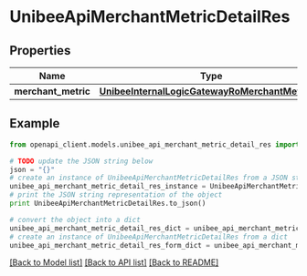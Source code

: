 # UnibeeApiMerchantMetricDetailRes


## Properties

Name | Type | Description | Notes
------------ | ------------- | ------------- | -------------
**merchant_metric** | [**UnibeeInternalLogicGatewayRoMerchantMetricVo**](UnibeeInternalLogicGatewayRoMerchantMetricVo.md) |  | [optional] 

## Example

```python
from openapi_client.models.unibee_api_merchant_metric_detail_res import UnibeeApiMerchantMetricDetailRes

# TODO update the JSON string below
json = "{}"
# create an instance of UnibeeApiMerchantMetricDetailRes from a JSON string
unibee_api_merchant_metric_detail_res_instance = UnibeeApiMerchantMetricDetailRes.from_json(json)
# print the JSON string representation of the object
print UnibeeApiMerchantMetricDetailRes.to_json()

# convert the object into a dict
unibee_api_merchant_metric_detail_res_dict = unibee_api_merchant_metric_detail_res_instance.to_dict()
# create an instance of UnibeeApiMerchantMetricDetailRes from a dict
unibee_api_merchant_metric_detail_res_form_dict = unibee_api_merchant_metric_detail_res.from_dict(unibee_api_merchant_metric_detail_res_dict)
```
[[Back to Model list]](../README.md#documentation-for-models) [[Back to API list]](../README.md#documentation-for-api-endpoints) [[Back to README]](../README.md)



